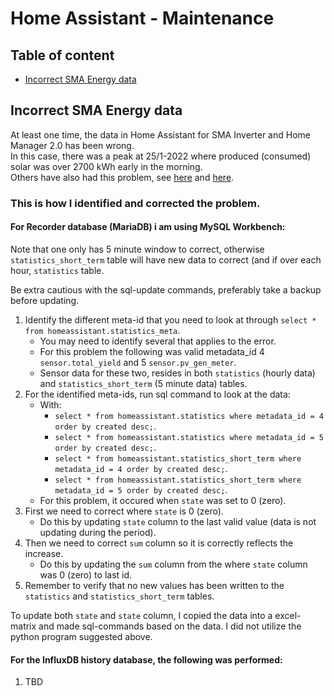 # Home Assistant - Maintenance

## Table of content

- [Incorrect SMA Energy data](https://github.com/slittorin/home-assistant-maintenance#incorrect-sma-energy-data)

## Incorrect SMA Energy data

At least one time, the data in Home Assistant for SMA Inverter and Home Manager 2.0 has been wrong.\
In this case, there was a peak at 25/1-2022 where produced (consumed) solar was over 2700 kWh early in the morning.\
Others have also had this problem, see [here](https://community.home-assistant.io/t/sma-solar-sensor-pv-gen-meter-showing-inconsistent-data/368280) and [here](https://github.com/home-assistant/core/issues/61838).

### This is how I identified and corrected the problem.

#### For Recorder database (MariaDB) i am using MySQL Workbench:

Note that one only has 5 minute window to correct, otherwise `statistics_short_term` table will have new data to correct (and if over each hour, `statistics` table.

Be extra cautious with the sql-update commands, preferably take a backup before updating.

1. Identify the different meta-id that you need to look at through `select * from homeassistant.statistics_meta`.
   - You may need to identify several that applies to the error.
   - For this problem the following was valid metadata_id 4 `sensor.total_yield` and 5 `sensor.pv_gen_meter`.
   - Sensor data for these two, resides in both `statistics` (hourly data) and `statistics_short_term` (5 minute data) tables.
2. For the identified meta-ids, run sql command to look at the data:
   - With:
     - `select * from homeassistant.statistics where metadata_id = 4 order by created desc;`.
     - `select * from homeassistant.statistics where metadata_id = 5 order by created desc;`.
     - `select * from homeassistant.statistics_short_term where metadata_id = 4 order by created desc;`.
     - `select * from homeassistant.statistics_short_term where metadata_id = 5 order by created desc;`.
   - For this problem, it occured when `state` was set to 0 (zero).
3. First we need to correct where `state` is 0 (zero).
   - Do this by updating `state` column to the last valid value (data is not updating during the period).
4. Then we need to correct `sum` column so it is correctly reflects the increase.
   - Do this by updating the `sum` column from the where  `state` column was 0 (zero) to last id.
5. Remember to verify that no new values has been written to the `statistics` and `statistics_short_term` tables.

To update both `state` and `state` column, I copied the data into a excel-matrix and made sql-commands based on the data.
I did not utilize the python program suggested above.

#### For the InfluxDB history database, the following was performed:

1. TBD

